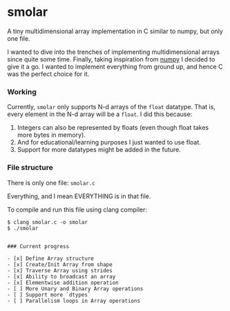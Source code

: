 # smolar

A tiny multidimensional array implementation in C similar to numpy, but only one file.

I wanted to dive into the trenches of implementing multidimensional arrays since quite some time. Finally, taking inspiration from [numpy](https://numpy.org) I decided to give it a go. I wanted to implement everything from ground up, and hence C was the perfect choice for it.

### Working

Currently, `smolar` only supports N-d arrays of the `float` datatype. That is, every element in the N-d array will be a `float`. I did this because:

1. Integers can also be represented by floats (even though float takes more bytes in memory).
2. And for educational/learning purposes I just wanted to use float.
3. Support for more datatypes might be added in the future.

### File structure

There is only one file: `smolar.c`

Everything, and I mean EVERYTHING is in that file.

To compile and run this file using clang compiler:

```shell
$ clang smolar.c -o smolar
$ ./smolar


### Current progress

- [x] Define Array structure
- [x] Create/Init Array from shape
- [x] Traverse Array using strides
- [x] Ability to broadcast an array
- [x] Elementwise addition operation
- [ ] More Unary and Binary Array operations
- [ ] Support more `dtypes`
- [ ] Parallelism loops in Array operations

